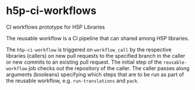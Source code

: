# h5p-ci-workflows
CI workflows prototype for H5P Libraries

The reusable workflow is a CI pipeline that can shared among H5P libraries.

The `h5p-ci-workflow` is triggered on `workflow_call` by the respective libraries (callers) on new pull requests to the specified branch in the caller or new commits to an existing pull request. 
The initial step of the `reusable-workflow` job checks out the repository of the caller. The caller passes along arguments (booleans) specifying which steps that are to be run as part of the reusable workflow, e.g. `run-translations` and `pack`. 

